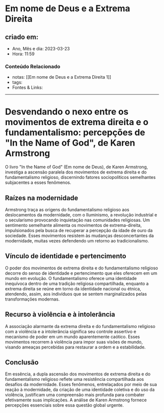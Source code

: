 # Em nome de Deus e a Extrema Direita


## criado em: 
-  Ano, Mês e dia: 2023-03-23
- Hora: 11:59

### Conteúdo Relacionado
- notas: [[Em nome de Deus e a Extrema Direita 1]]
- tags: 
- Fontes & Links: 
---

# Desvendando o nexo entre os movimentos de extrema direita e o fundamentalismo: percepções de "In the Name of God", de Karen Armstrong

O livro "In the Name of God" (Em nome de Deus), de Karen Armstrong, investiga a ascensão paralela dos movimentos de extrema direita e do fundamentalismo religioso, discernindo fatores sociopolíticos semelhantes subjacentes a esses fenômenos.

## Raízes na modernidade

Armstrong traça as origens do fundamentalismo religioso aos deslocamentos da modernidade, com o Iluminismo, a revolução industrial e o secularismo provocando inquietação nas comunidades religiosas. Um sentimento semelhante alimenta os movimentos de extrema-direita, impulsionados pela busca de recuperar a percepção da idade de ouro da sociedade. Esses movimentos resistem às mudanças desconcertantes da modernidade, muitas vezes defendendo um retorno ao tradicionalismo.

## Vínculo de identidade e pertencimento

O poder dos movimentos de extrema direita e do fundamentalismo religioso decorre do senso de identidade e pertencimento que eles oferecem em um mundo em evolução. O fundamentalismo oferece uma identidade inequívoca dentro de uma tradição religiosa compartilhada, enquanto a extrema direita se reúne em torno da identidade nacional ou étnica, atendendo, assim, aos indivíduos que se sentem marginalizados pelas transformações modernas.

## Recurso à violência e à intolerância

A associação alarmante da extrema direita e do fundamentalismo religioso com a violência e a intolerância significa seu controle assertivo e mecanismo de poder em um mundo aparentemente caótico. Esses movimentos recorrem à violência para impor suas visões de mundo, visando ameaças percebidas para restaurar a ordem e a estabilidade.

## Conclusão

Em essência, a dupla ascensão dos movimentos de extrema direita e do fundamentalismo religioso reflete uma resistência compartilhada aos desafios da modernidade. Esses fenômenos, entrelaçados por meio de sua reação à modernidade, da criação de uma identidade coletiva e do uso da violência, justificam uma compreensão mais profunda para combater efetivamente suas implicações. A análise de Karen Armstrong fornece percepções essenciais sobre essa questão global urgente.